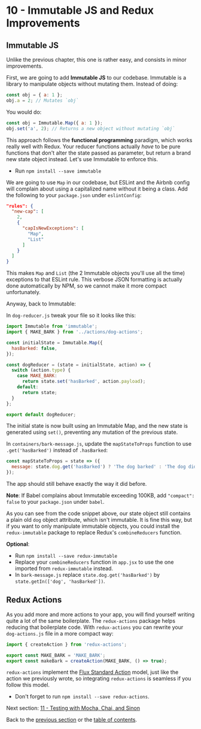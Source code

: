 # 10 - Immutable JS and Redux Improvements

## Immutable JS

Unlike the previous chapter, this one is rather easy, and consists in minor improvements.

First, we are going to add **Immutable JS** to our codebase. Immutable is a library to manipulate objects without mutating them. Instead of doing:

```javascript
const obj = { a: 1 };
obj.a = 2; // Mutates `obj`
```
You would do:
```javascript
const obj = Immutable.Map({ a: 1 });
obj.set('a', 2); // Returns a new object without mutating `obj`
```

This approach follows the **functional programming** paradigm, which works really well with Redux. Your reducer functions actually *have* to be pure functions that don't alter the state passed as parameter, but return a brand new state object instead. Let's use Immutable to enforce this.

- Run `npm install --save immutable`

We are going to use `Map` in our codebase, but ESLint and the Airbnb config will complain about using a capitalized name without it being a class. Add the following to your `package.json` under `eslintConfig`:

```json
"rules": {
  "new-cap": [
    2,
    {
      "capIsNewExceptions": [
        "Map",
        "List"
      ]
    }
  ]
}
```
This makes `Map` and `List` (the 2 Immutable objects you'll use all the time) exceptions to that ESLint rule. This verbose JSON formatting is actually done automatically by NPM, so we cannot make it more compact unfortunately.

Anyway, back to Immutable:

In `dog-reducer.js` tweak your file so it looks like this:

```javascript
import Immutable from 'immutable';
import { MAKE_BARK } from '../actions/dog-actions';

const initialState = Immutable.Map({
  hasBarked: false,
});

const dogReducer = (state = initialState, action) => {
  switch (action.type) {
    case MAKE_BARK:
      return state.set('hasBarked', action.payload);
    default:
      return state;
  }
};

export default dogReducer;
```

The initial state is now built using an Immutable Map, and the new state is generated using `set()`, preventing any mutation of the previous state.

In `containers/bark-message.js`, update the `mapStateToProps` function to use `.get('hasBarked')` instead of `.hasBarked`:

```javascript
const mapStateToProps = state => ({
  message: state.dog.get('hasBarked') ? 'The dog barked' : 'The dog did not bark',
});
```

The app should still behave exactly the way it did before.

**Note**: If Babel complains about Immutable exceeding 100KB, add `"compact": false` to your `package.json` under `babel`.

As you can see from the code snippet above, our state object still contains a plain old `dog` object attribute, which isn't immutable. It is fine this way, but if you want to only manipulate immutable objects, you could install the `redux-immutable` package to replace Redux's `combineReducers` function.

**Optional**:
- Run `npm install --save redux-immutable`
- Replace your `combineReducers` function in `app.jsx` to use the one imported from `redux-immutable` instead.
- In `bark-message.js` replace `state.dog.get('hasBarked')` by `state.getIn(['dog', 'hasBarked'])`.

## Redux Actions

As you add more and more actions to your app, you will find yourself writing quite a lot of the same boilerplate. The `redux-actions` package helps reducing that boilerplate code. With `redux-actions` you can rewrite your `dog-actions.js` file in a more compact way:

```javascript
import { createAction } from 'redux-actions';

export const MAKE_BARK = 'MAKE_BARK';
export const makeBark = createAction(MAKE_BARK, () => true);
```

`redux-actions` implement the [Flux Standard Action](https://github.com/acdlite/flux-standard-action) model, just like the action we previously wrote, so integrating `redux-actions` is seamless if you follow this model.

- Don't forget to run `npm install --save redux-actions`.

Next section: [11 - Testing with Mocha, Chai, and Sinon](/tutorial/11-testing-mocha-chai-sinon)

Back to the [previous section](/tutorial/9-redux) or the [table of contents](https://github.com/verekia/js-stack-from-scratch).
